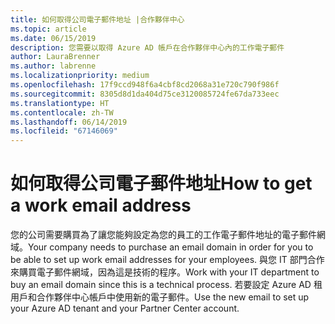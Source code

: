 ```yaml
---
title: 如何取得公司電子郵件地址 |合作夥伴中心
ms.topic: article
ms.date: 06/15/2019
description: 您需要以取得 Azure AD 帳戶在合作夥伴中心內的工作電子郵件
author: LauraBrenner
ms.author: labrenne
ms.localizationpriority: medium
ms.openlocfilehash: 17f9ccd948f6a4cbf8cd2068a31e720c790f986f
ms.sourcegitcommit: 8305d8d1da404d75ce3120085724fe67da733eec
ms.translationtype: HT
ms.contentlocale: zh-TW
ms.lasthandoff: 06/14/2019
ms.locfileid: "67146069"
---
```

# <a name="how-to-get-a-work-email-address"></a><span data-ttu-id="cc461-103">如何取得公司電子郵件地址</span><span class="sxs-lookup"><span data-stu-id="cc461-103">How to get a work email address</span></span>

<span data-ttu-id="cc461-104">您的公司需要購買為了讓您能夠設定為您的員工的工作電子郵件地址的電子郵件網域。</span><span class="sxs-lookup"><span data-stu-id="cc461-104">Your company needs to purchase an email domain in order for you to be able to set up work email addresses for your employees.</span></span> <span data-ttu-id="cc461-105">與您 IT 部門合作來購買電子郵件網域，因為這是技術的程序。</span><span class="sxs-lookup"><span data-stu-id="cc461-105">Work with your IT department to buy an email domain since this is a technical process.</span></span> <span data-ttu-id="cc461-106">若要設定 Azure AD 租用戶和合作夥伴中心帳戶中使用新的電子郵件。</span><span class="sxs-lookup"><span data-stu-id="cc461-106">Use the new email to set up your Azure AD tenant and your Partner Center account.</span></span>
